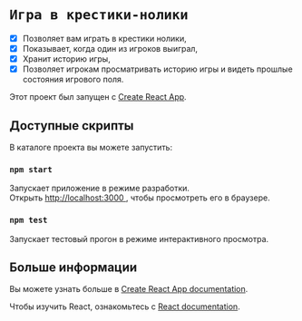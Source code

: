 #  `Игра в крестики-нолики`    

-[X] Позволяет вам играть в крестики нолики,    
-[X] Показывает, когда один из игроков выиграл,    
-[X] Хранит историю игры,    
-[X] Позволяет игрокам просматривать историю игры и видеть прошлые состояния игрового поля.        

Этот проект был запущен с [Create React App](https://github.com/facebook/create-react-app).

## Доступные скрипты

В каталоге проекта вы можете запустить:

### `npm start`

Запускает приложение в режиме разработки.\
Открыть [http://localhost:3000 ](http://localhost:3000 ), чтобы просмотреть его в браузере.

### `npm test`

Запускает тестовый прогон в режиме интерактивного просмотра.

## Больше информации

Вы можете узнать больше в [Create React App documentation](https://facebook.github.io/create-react-app/docs/getting-started).

Чтобы изучить React, ознакомьтесь с [React documentation](https://reactjs.org/).

